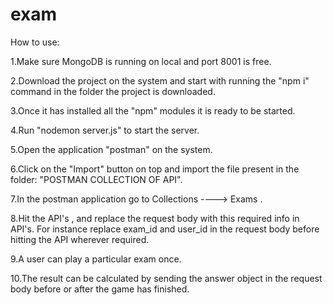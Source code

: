 # exam



How to use:

1.Make sure MongoDB is running on local and port 8001 is free.

2.Download the project on the system and start with running the "npm i" command in the folder the project is downloaded.

3.Once it has installed all the "npm" modules it is ready to be started.

4.Run "nodemon server.js" to start the server.

5.Open the application "postman" on the system.

6.Click on the "Import" button on top and import the file present in the folder: "POSTMAN COLLECTION OF API".

7.In the postman application go to Collections ----> Exams .

8.Hit the API's , and replace the request body with this required info in API's. For instance replace exam_id and user_id in the request body before hitting the API wherever required.

9.A user can play a particular exam once.

10.The result can be calculated by sending the answer object in the request body before or after the game has finished.
